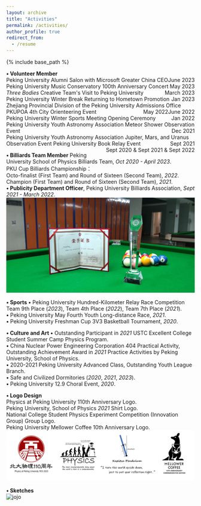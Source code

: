 ```yaml
---
layout: archive
title: "Activities"
permalink: /activities/
author_profile: true
redirect_from:
  - /resume
---
```


{% include base_path %}

 **• Volunteer Member**<br>
Peking University Alumni Salon with Microsoft Greater China CEO <span style="float: right;">June 2023</span><br>
Peking University Music Conservatory 100th Anniversary Concert <span style="float: right;">May 2023</span><br>
<i>Three Bodies</i> Creative Team's Visit to Peking University <span style="float: right;">March 2023</span><br>
Peking University Winter Break Returning to Hometown Promotion <span style="float: right;">Jan 2023</span><br>
Zhejiang Provincial Division of the Peking University Admissions Office <span style="float: right;">June 2022</span><br>
PKUPOA 4th City Orienteering Event <span style="float: right;">May 2022</span><br>
Peking University Winter Sports Meeting Opening Ceremony <span style="float: right;">Jan 2022</span><br>
Peking University Youth Astronomy Association Meteor Shower Observation Event <span style="float: right;">Dec 2021</span><br>
Peking University Youth Astronomy Association Jupiter, Mars, and Uranus Observation Event <span style="float: right;">Sept 2021</span>
Peking University Book Relay Event <span style="float: right;">Sept 2020 & Sept 2021 & Sept 2022</span>

 **• Billiards Team Member**
Peking University School of Physics Billiards Team, <i>Oct 2020 - April 2023</i>.<br>
PKU Cup Billiards Championship：<br>
Octo-finalist (First Team) and Round of Sixteen (Second Team), <i>2022</i>.<br>
Champion (First Team) and Round of Sixteen (Second Team), <i>2021</i>.<br>
 **• Publicity Department Officer**, Peking University Billiards Association, <i>Sept 2021 - March 2022</i>.
 <img src="../images/billiards.jpg" alt="billiards">

 **• Sports**
 **•** Peking University Hundred-Kilometer Relay Race Competition<br>
Team 9th Place (<i>2023</i>), Team 4th Place (<i>2022</i>), Team 7th Place (<i>2021</i>).<br>
 **•** Peking University May Fourth Youth Long-distance Race, <i>2021</i>.<br>
 **•** Peking University Freshman Cup 3V3 Basketball Tournament, <i>2020</i>.

 **• Culture and Art**
 **•** Outstanding Participant in <i>2021</i> USTC Excellent College Student Summer Camp Physics Program.<br>
 **•** China Nuclear Power Engineering Corporation 404 Practical Activity, Outstanding Achievement Award in <i>2021</i> Practice Activities by Peking University, School of Physics.<br>
 **•** 2020-2021 Peking University Advanced Class, Outstanding Youth League Branch.<br>
 **•** Safe and Civilized Dormitories (<i>2020</i>, <i>2021</i>, <i>2023</i>).<br>
 **•** Peking University 12.9 Choral Event, <i>2020</i>.
 
 **• Logo Design<br>**
Physics at Peking University 110th Anniversary Logo.<br>
Peking University, School of Physics <i>2021</i> Shirt Logo.<br>
National College Student Physics Experiment Competition (Innovation Group) Group Logo.<br>
Peking University Mellower Coffee 10th Anniversary Logo.
<img src="../images/logo.png" alt="logo">

 **• Sketches<br>**
 <img src="../images/jojo.png" alt="jojo">
